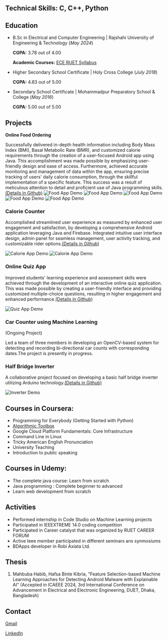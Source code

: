 ## Technical Skills: C, C++, Python
## Education
- B.Sc in Electrical and Computer Engineering | Rajshahi University of Engineering & Technology (_May 2024_)

  **CGPA:** 3.78 out of 4.00
  
  **Academic Courses:** [ECE RUET Syllabus](https://ece.ruet.ac.bd/public/storage/files/ece-undergraduate-syllabus_1591597850.pdf)
  	
- Higher Secondary School Certificate	| Holy Cross College (_July 2018_)
  
  **CGPA:** 4.83 out of 5.00           		
- Secondary School Certificate | Mohammadpur Preparatory School & College (_May 2016_)
  
  **CGPA:** 5.00 out of 5.00  
  
## Projects
**Online Food Ordering**

Successfully delivered in-depth health information including Body Mass Index (BMI), Basal Metabolic Rate (BMR), and customized calorie requirements through the creation of a user-focused Android app using Java. This accomplishment was made possible by emphasizing user-friendly design and ease of access. Furthermore, achieved accurate monitoring and management of data within the app, ensuring precise tracking of users' daily calorie consumption, through the skillful implementation of a specific feature. This success was a result of meticulous attention to detail and proficient use of Java programming skills.[(Details in Github)](https://github.com/mahbuba26/FoodAppNew)
![Food App Demo](/order1.png)
![Food App Demo](/order2.png)
![Food App Demo](/order3.png)
![Food App Demo](/order4.png)
![Food App Demo](/order5.png)

### Calorie Counter
Accomplished streamlined user experience as measured by enhanced user engagement and satisfaction, by developing a comprehensive Android application leveraging Java and Firebase. Integrated intuitive user interface design, admin panel for seamless management, user activity tracking, and customizable rider options.[(Details in Github)](https://github.com/mahbuba26/Diet-Care)

![Calorie App Demo](assets/dd1.png)
![Calorie App Demo](/assets/dd2.png)

### Online Quiz App

Improved students' learning experience and assessment skills were achieved through the development of an interactive online quiz application. This was made possible by creating a user-friendly interface and providing customized multiple-choice questions, resulting in higher engagement and enhanced performance.[(Details in Github)](https://github.com/mahbuba26/Online-Quiz)

![Quiz App Demo](assets/q1.png)

### Car Counter using Machine Learning
(Ongoing Project)

Led a team of three members in developing an OpenCV-based system for detecting and recording bi-directional car counts with corresponding dates.The project is presently in progress.


### Half Bridge Inverter

A collaborative project focused on developing a basic half bridge inverter utilizing Arduino technology.[(Details in Github)](https://github.com/mahbuba26/Half-bridge-inverter)

![Inverter Demo](assets/f1.png)

## Courses in Coursera:
* Programming for Everybody (Getting Started with Python)
* [Algorithmic Toolbox](certificates/AlgorithmicToolbox.pdf)
* Google Cloud Platform Fundamentals: Core Infrastructure
* Command Line in Linux
* Tricky American English Pronunciation
* University Teaching
* Introduction to public speaking

## Courses in Udemy:
* The complete java course: Learn from scratch
* Java programming : Complete beginner to advanced
* Learn web development from scratch

## Activities
- Performed internship in Code Studio on Machine Learning projects
- Participated in IEEEXTREME 14.0 coding competition
- Participated in Career catalyst that was organized by RUET CAREER FORUM
- Active Ieee member participated in different seminars ans synmosiums
- BDApps developer in Robi Axiata Ltd. 


## Thesis
1. Mahbuba Habib, Hafsa Binte Kibria, “Feature Selection-based Machine Learning Approaches for Detecting Android Malware with Explainable AI”  (Accepted in ICAEEE
2024, 3rd International Conference on Advancement in Electrical and Electronic Engineering, DUET, Dhaka, Bangladesh)

## Contact
[Gmail](mahbuba.eceruet@gmail.com)

[LinkedIn](https://www.linkedin.com/in/mahbuba-h-408b461a6/)
   

